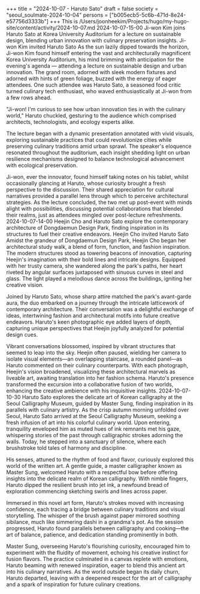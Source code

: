 +++
title = "2024-10-07 - Haruto Sato"
draft = false
society = "seoul_soulmate-2024-10-04"
persons = ["b005ecb5-5c6b-471d-8e24-e57756d3333b"]
+++
This is /Users/joonheekim/Projects/hugo/my-hugo-site/content/activity/2024-10-07.md
2024-10-07-15-00
Ji-won Kim joins Haruto Sato at Korea University Auditorium for a lecture on sustainable design, blending urban innovation with culinary preservation insights.
Ji-won Kim invited Haruto Sato
As the sun lazily dipped towards the horizon, Ji-won Kim found himself entering the vast and architecturally magnificent Korea University Auditorium, his mind brimming with anticipation for the evening's agenda — attending a lecture on sustainable design and urban innovation. The grand room, adorned with sleek modern fixtures and adorned with hints of green foliage, buzzed with the energy of eager attendees. One such attendee was Haruto Sato, a seasoned food critic turned culinary tech enthusiast, who waved enthusiastically at Ji-won from a few rows ahead. 

"Ji-won! I'm curious to see how urban innovation ties in with the culinary world," Haruto chuckled, gesturing to the audience which comprised architects, technologists, and ecology experts alike. 

The lecture began with a dynamic presentation annotated with vivid visuals, exploring sustainable practices that could revolutionize cities while preserving culinary traditions amid urban sprawl. The speaker's eloquence resonated throughout the auditorium, each insight shedding light on urban resilience mechanisms designed to balance technological advancement with ecological preservation. 

Ji-won, ever the innovator, found himself taking notes on his tablet, whilst occasionally glancing at Haruto, whose curiosity brought a fresh perspective to the discussion. Their shared appreciation for cultural narratives provided a parallel lens through which to perceive architectural strategies. As the lecture concluded, the two met up post-event with minds alight with possibilities, discussing potential collaborations that blended their realms, just as attendees mingled over post-lecture refreshments.
2024-10-07-14-00
Heejin Cho and Haruto Sato explore the contemporary architecture of Dongdaemun Design Park, finding inspiration in its structures to fuel their creative endeavors.
Heejin Cho invited Haruto Sato
Amidst the grandeur of Dongdaemun Design Park, Heejin Cho began her architectural study walk, a blend of form, function, and fashion inspiration. The modern structures stood as towering beacons of innovation, capturing Heejin's imagination with their bold lines and intricate designs. Equipped with her trusty camera, she wandered along the park's paths, her heart riveted by angular surfaces juxtaposed with sinuous curves in steel and glass. The light played a melodious dance across the buildings, igniting her creative vision.

Joined by Haruto Sato, whose sharp attire matched the park's avant-garde aura, the duo embarked on a journey through the intricate latticework of contemporary architecture. Their conversation was a delightful exchange of ideas, intertwining fashion and architectural motifs into future creative endeavors. Haruto's keen photographic eye added layers of depth, capturing unique perspectives that Heejin joyfully analyzed for potential design cues.

Vibrant conversations blossomed, inspired by vibrant structures that seemed to leap into the sky. Heejin often paused, wielding her camera to isolate visual elements—an overlapping staircase, a rounded panel—as Haruto commented on their culinary counterparts. With each photograph, Heejin's vision broadened, visualizing these architectural marvels as liveable art, awaiting translation into her fashion schema. Haruto's presence transformed the excursion into a collaborative fusion of two worlds, enhancing the creative ambience with his inquisitive insights.
2024-10-07-10-30
Haruto Sato explores the delicate art of Korean calligraphy at the Seoul Calligraphy Museum, guided by Master Sung, finding inspiration in its parallels with culinary artistry.
As the crisp autumn morning unfolded over Seoul, Haruto Sato arrived at the Seoul Calligraphy Museum, seeking a fresh infusion of art into his colorful culinary world. Upon entering, tranquility enveloped him as muted hues of ink remnants met his gaze, whispering stories of the past through calligraphic strokes adorning the walls. Today, he stepped into a sanctuary of silence, where each brushstroke told tales of harmony and discipline.

His senses, attuned to the rhythm of food and flavor, curiously explored this world of the written art. A gentle guide, a master calligrapher known as Master Sung, welcomed Haruto with a respectful bow before offering insights into the delicate realm of Korean calligraphy. With nimble fingers, Haruto dipped the resilient brush into jet ink, a newfound bread of exploration commencing sketching swirls and lines across paper.

Immersed in this novel art form, Haruto's strokes moved with increasing confidence, each tracing a bridge between culinary traditions and visual storytelling. The whisper of the brush against paper mirrored soothing sibilance, much like simmering dashi in a grandma's pot. As the session progressed, Haruto found parallels between calligraphy and cooking—the art of balance, patience, and dedication standing prominently in both.

Master Sung, overseeing Haruto's flourishing curiosity, encouraged him to experiment with the fluidity of movement, echoing his creative instinct for fusion flavors. The practice culminated in a canvas replete with emotions, Haruto beaming with renewed inspiration, eager to blend this ancient art into his culinary narratives. As the world outside began its daily churn, Haruto departed, leaving with a deepened respect for the art of calligraphy and a spark of inspiration for future culinary creations.
